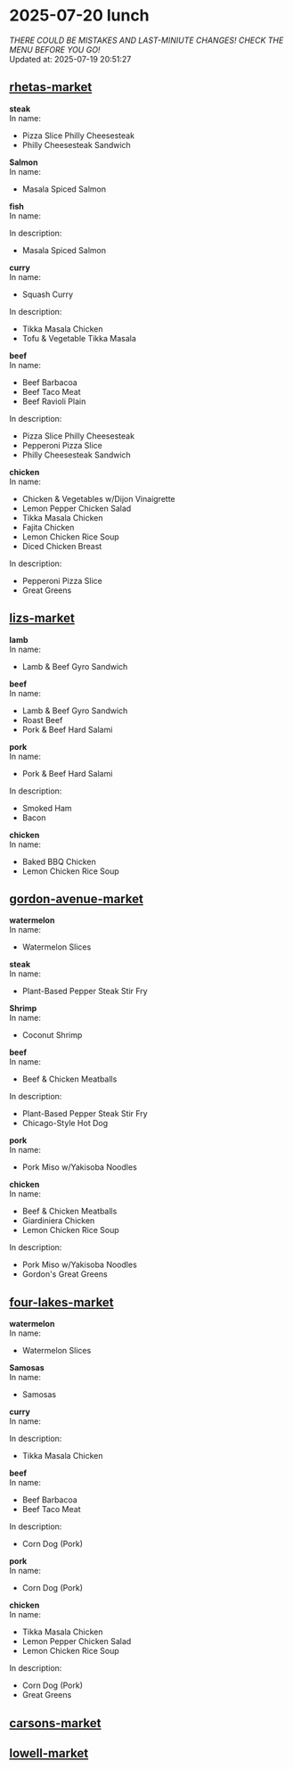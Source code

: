 # 2025-07-20 lunch  
*THERE COULD BE MISTAKES AND LAST-MINIUTE CHANGES! CHECK THE MENU BEFORE YOU GO!*  
Updated at: 2025-07-19 20:51:27  
## [rhetas-market](https://wisc-housingdining.nutrislice.com/menu/rhetas-market/lunch/2025-07-20)  
**steak**  
In name:   
 - Pizza Slice Philly Cheesesteak  
 - Philly Cheesesteak Sandwich  
  
**Salmon**  
In name:   
 - Masala Spiced Salmon  
  
**fish**  
In name:   
  
In description:   
 - Masala Spiced Salmon  
  
**curry**  
In name:   
 - Squash Curry  
  
In description:   
 - Tikka Masala Chicken  
 - Tofu & Vegetable Tikka Masala  
  
**beef**  
In name:   
 - Beef Barbacoa  
 - Beef Taco Meat  
 - Beef Ravioli Plain  
  
In description:   
 - Pizza Slice Philly Cheesesteak  
 - Pepperoni Pizza Slice  
 - Philly Cheesesteak Sandwich  
  
**chicken**  
In name:   
 - Chicken & Vegetables w/Dijon Vinaigrette  
 - Lemon Pepper Chicken Salad  
 - Tikka Masala Chicken  
 - Fajita Chicken  
 - Lemon Chicken Rice Soup  
 - Diced Chicken Breast  
  
In description:   
 - Pepperoni Pizza Slice  
 - Great Greens  
  
## [lizs-market](https://wisc-housingdining.nutrislice.com/menu/lizs-market/lunch/2025-07-20)  
**lamb**  
In name:   
 - Lamb & Beef Gyro Sandwich  
  
**beef**  
In name:   
 - Lamb & Beef Gyro Sandwich  
 - Roast Beef  
 - Pork & Beef Hard Salami  
  
**pork**  
In name:   
 - Pork & Beef Hard Salami  
  
In description:   
 - Smoked Ham  
 - Bacon  
  
**chicken**  
In name:   
 - Baked BBQ Chicken  
 - Lemon Chicken Rice Soup  
  
## [gordon-avenue-market](https://wisc-housingdining.nutrislice.com/menu/gordon-avenue-market/lunch/2025-07-20)  
**watermelon**  
In name:   
 - Watermelon Slices  
  
**steak**  
In name:   
 - Plant-Based Pepper Steak Stir Fry  
  
**Shrimp**  
In name:   
 - Coconut Shrimp  
  
**beef**  
In name:   
 - Beef & Chicken Meatballs  
  
In description:   
 - Plant-Based Pepper Steak Stir Fry  
 - Chicago-Style Hot Dog  
  
**pork**  
In name:   
 - Pork Miso w/Yakisoba Noodles  
  
**chicken**  
In name:   
 - Beef & Chicken Meatballs  
 - Giardiniera Chicken  
 - Lemon Chicken Rice Soup  
  
In description:   
 - Pork Miso w/Yakisoba Noodles  
 - Gordon's Great Greens  
  
## [four-lakes-market](https://wisc-housingdining.nutrislice.com/menu/four-lakes-market/lunch/2025-07-20)  
**watermelon**  
In name:   
 - Watermelon Slices  
  
**Samosas**  
In name:   
 - Samosas  
  
**curry**  
In name:   
  
In description:   
 - Tikka Masala Chicken  
  
**beef**  
In name:   
 - Beef Barbacoa  
 - Beef Taco Meat  
  
In description:   
 - Corn Dog (Pork)  
  
**pork**  
In name:   
 - Corn Dog (Pork)  
  
**chicken**  
In name:   
 - Tikka Masala Chicken  
 - Lemon Pepper Chicken Salad  
 - Lemon Chicken Rice Soup  
  
In description:   
 - Corn Dog (Pork)  
 - Great Greens  
  
## [carsons-market](https://wisc-housingdining.nutrislice.com/menu/carsons-market/lunch/2025-07-20)  
## [lowell-market](https://wisc-housingdining.nutrislice.com/menu/lowell-market/lunch/2025-07-20)  
  
